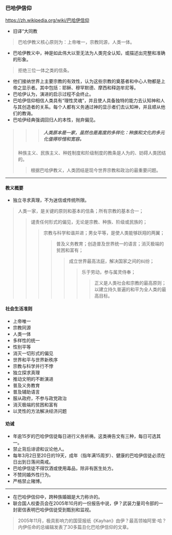 ### 巴哈伊信仰
https://zh.wikipedia.org/wiki/巴哈伊信仰
- 旧译“大同教
>巴哈伊教义核心原则为：上帝唯一，宗教同源，人类一体。
- 巴哈伊教义中，神是如此伟大以至无法为人类完全认知，或描述出完整和准确的形象。
>拒绝三位一体之类的信条。
- 他们接纳世界上主要宗教的有效性，认为这些宗教的奠基者和中心人物都是上帝之显示者。其中包括：耶稣、穆罕默德、摩西和释迦牟尼等。
- 巴哈伊认为，演进的启示过程不会终止。
- 巴哈伊信仰相信人类具有“理性灵魂”，并且使人具备独特的能力去认知神和人与其创造者的关系。每个人都有义务通过神的显示者们去认知神，并且顺从他们的教诲。
- 巴哈伊经典强调回归人的本性，抛弃偏见。
>>>##### 人类原本是一家，虽然也是高度的多样化：种族和文化的多元化值得珍惜和宽容。
>种族主义、民族主义、种姓制度和阶级制度的教条是人为的、妨碍人类团结的。
>>根据巴哈伊教义，人类团结是现今世界宗教和政治的最重要问题。
---
#### 教义概要
- 独立寻求真理，不为迷信或传统所限。
>人类一家，是关键的原则和基本的信条；所有宗教的基本合一；
>>谴责任何形式的偏见，无论是宗教、种族、阶级或民族的；
>>>宗教与科学和谐并进；男女平等，是使人类能够跃翔的两翼；
>>>>普及义务教育；创造普及世界统一的语言；消灭极端的贫困和富有；
>>>>>成立世界最高法庭，解决国家之间的纠纷；
>>>>>>乐于劳动，参与属灵侍奉；
>>>>>>>正义是人类社会和宗教的最高原则；以建立持久普遍的和平为全人类的最高目标。
#### 社会生活准则
- 上帝唯一
- 宗教同源
- 人类一体
- 多样性的统一
- 性别平等
- 消灭一切形式的偏见
- 世界和平与世界新秩序
- 宗教与科学并行不悖
- 独立探求真理
- 推动文明的不断演进
- 普及义务教育
- 普及辅助语言
- 服从政府，不参与政党政治
- 消灭极端的贫困和富有
- 以灵性的方法解决经济问题
#### 劝诫
- 年逾15岁的巴哈伊信徒每日进行义务祈祷。这类祷告文有三种，每日可选其一。
- 禁止背后诽谤和议论他人。
- 每年3月2日至20日的19天，成年（指年满15周岁）、健康的巴哈伊信徒必须在日出到日落间斋戒。
- 巴哈伊信徒不得饮酒或使用毒品，除非有医生处方。
- 不赞同婚外性行为。
- 严格禁止赌博。
---
- 在巴哈伊信仰中，跨种族婚姻是大力称许的。
- 联合国人权委员会在2005年10月的一份报告中说，伊？武装力量司令部的一封密信表明巴哈伊信徒受到甄别和监视。
>2005年11月，极具影响力的国营报纸《Kayhan》由伊？最高领袖阿里·哈？内伊任命的总编辑发表了30多篇丑化巴哈伊信仰的文章。